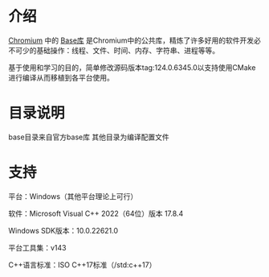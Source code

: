 # 介绍
[Chromium](https://github.com/chromium/chromium) 中的 [Base库](https://github.com/chromium/chromium/tree/main/base) 是Chromium中的公共库，精炼了许多好用的软件开发必不可少的基础操作：线程、文件、时间、内存、字符串、进程等等。

基于使用和学习的目的，简单修改源码版本tag:124.0.6345.0以支持使用CMake进行编译从而移植到各平台使用。

# 目录说明
base目录来自官方base库
其他目录为编译配置文件

# 支持

平台：Windows（其他平台理论上可行）

软件：Microsoft Visual C++ 2022（64位）版本 17.8.4

Windows SDK版本：10.0.22621.0

平台工具集：v143

C++语言标准：ISO C++17标准（/std:c++17）
